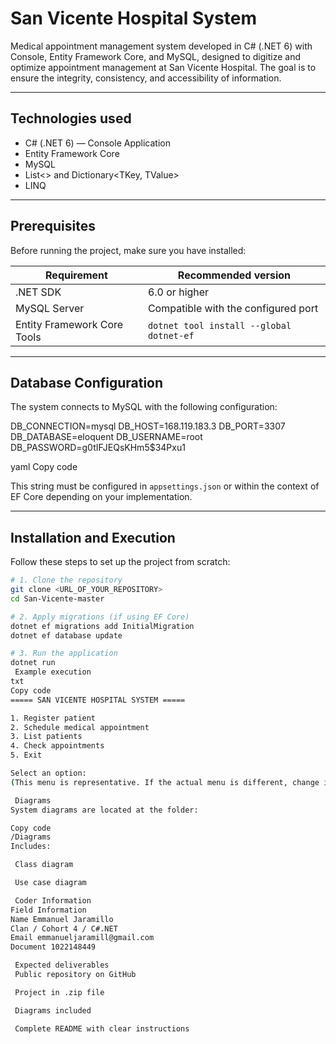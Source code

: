 #  San Vicente Hospital System

Medical appointment management system developed in C# (.NET 6) with Console, Entity Framework Core, and MySQL, designed to digitize and optimize appointment management at San Vicente Hospital.
The goal is to ensure the integrity, consistency, and accessibility of information.

---

##  Technologies used

- C# (.NET 6) — Console Application
- Entity Framework Core
- MySQL
- List<> and Dictionary<TKey, TValue>
- LINQ

---

##  Prerequisites

Before running the project, make sure you have installed:

| Requirement | Recommended version |
|-----------|-------------|
| .NET SDK | 6.0 or higher |
| MySQL Server | Compatible with the configured port |
| Entity Framework Core Tools | `dotnet tool install --global dotnet-ef` |

---

##  Database Configuration

The system connects to MySQL with the following configuration:

DB_CONNECTION=mysql
DB_HOST=168.119.183.3
DB_PORT=3307
DB_DATABASE=eloquent
DB_USERNAME=root
DB_PASSWORD=g0tIFJEQsKHm5$34Pxu1

yaml
Copy code

This string must be configured in `appsettings.json` or within the context of EF Core depending on your implementation.

---

##  Installation and Execution

Follow these steps to set up the project from scratch:

```bash
# 1. Clone the repository
git clone <URL_OF_YOUR_REPOSITORY>
cd San-Vicente-master

# 2. Apply migrations (if using EF Core)
dotnet ef migrations add InitialMigration
dotnet ef database update

# 3. Run the application
dotnet run
 Example execution
txt
Copy code
===== SAN VICENTE HOSPITAL SYSTEM =====

1. Register patient
2. Schedule medical appointment
3. List patients
4. Check appointments
5. Exit

Select an option:
(This menu is representative. If the actual menu is different, change it.)

 Diagrams
System diagrams are located at the folder:

Copy code
/Diagrams
Includes:

 Class diagram

 Use case diagram

 Coder Information
Field Information
Name Emmanuel Jaramillo
Clan / Cohort 4 / C#.NET
Email emmanueljaramill@gmail.com
Document 1022148449

 Expected deliverables
 Public repository on GitHub

 Project in .zip file

 Diagrams included

 Complete README with clear instructions

